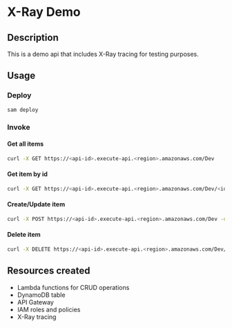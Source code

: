# X-Ray Demo

## Description

This is a demo api that includes X-Ray tracing for testing purposes.

## Usage

### Deploy

```bash
sam deploy
```

### Invoke

#### Get all items

```bash
curl -X GET https://<api-id>.execute-api.<region>.amazonaws.com/Dev
```

#### Get item by id

```bash
curl -X GET https://<api-id>.execute-api.<region>.amazonaws.com/Dev/<id>
```

#### Create/Update item

```bash
curl -X POST https://<api-id>.execute-api.<region>.amazonaws.com/Dev -d '{ "id": "<id>", "name": "<name>" }'
```

#### Delete item

```bash
curl -X DELETE https://<api-id>.execute-api.<region>.amazonaws.com/Dev/<id>
```

## Resources created

- Lambda functions for CRUD operations
- DynamoDB table
- API Gateway
- IAM roles and policies
- X-Ray tracing
